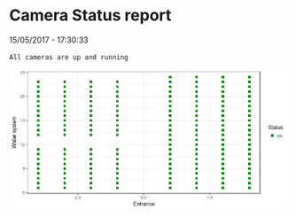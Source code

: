 Camera Status report
================
15/05/2017 - 17:30:33

    All cameras are up and running

![](camreport_files/figure-markdown_github/unnamed-chunk-2-1.png)
